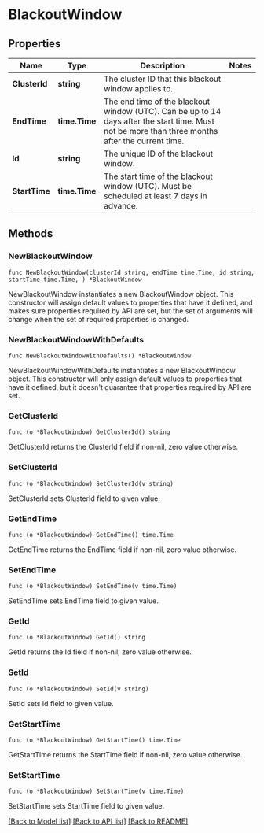 # BlackoutWindow

## Properties

Name | Type | Description | Notes
------------ | ------------- | ------------- | -------------
**ClusterId** | **string** | The cluster ID that this blackout window applies to. | 
**EndTime** | **time.Time** | The end time of the blackout window (UTC). Can be up to 14 days after the start time. Must not be more than three months after the current time. | 
**Id** | **string** | The unique ID of the blackout window. | 
**StartTime** | **time.Time** | The start time of the blackout window (UTC). Must be scheduled at least 7 days in advance. | 

## Methods

### NewBlackoutWindow

`func NewBlackoutWindow(clusterId string, endTime time.Time, id string, startTime time.Time, ) *BlackoutWindow`

NewBlackoutWindow instantiates a new BlackoutWindow object.
This constructor will assign default values to properties that have it defined,
and makes sure properties required by API are set, but the set of arguments
will change when the set of required properties is changed.

### NewBlackoutWindowWithDefaults

`func NewBlackoutWindowWithDefaults() *BlackoutWindow`

NewBlackoutWindowWithDefaults instantiates a new BlackoutWindow object.
This constructor will only assign default values to properties that have it defined,
but it doesn't guarantee that properties required by API are set.

### GetClusterId

`func (o *BlackoutWindow) GetClusterId() string`

GetClusterId returns the ClusterId field if non-nil, zero value otherwise.

### SetClusterId

`func (o *BlackoutWindow) SetClusterId(v string)`

SetClusterId sets ClusterId field to given value.

### GetEndTime

`func (o *BlackoutWindow) GetEndTime() time.Time`

GetEndTime returns the EndTime field if non-nil, zero value otherwise.

### SetEndTime

`func (o *BlackoutWindow) SetEndTime(v time.Time)`

SetEndTime sets EndTime field to given value.

### GetId

`func (o *BlackoutWindow) GetId() string`

GetId returns the Id field if non-nil, zero value otherwise.

### SetId

`func (o *BlackoutWindow) SetId(v string)`

SetId sets Id field to given value.

### GetStartTime

`func (o *BlackoutWindow) GetStartTime() time.Time`

GetStartTime returns the StartTime field if non-nil, zero value otherwise.

### SetStartTime

`func (o *BlackoutWindow) SetStartTime(v time.Time)`

SetStartTime sets StartTime field to given value.


[[Back to Model list]](../README.md#documentation-for-models) [[Back to API list]](../README.md#documentation-for-api-endpoints) [[Back to README]](../README.md)


